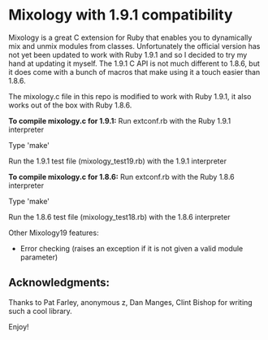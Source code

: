 Mixology with 1.9.1 compatibility
=================================

Mixology is a great C extension for Ruby that enables you to dynamically mix and unmix
modules from classes. Unfortunately the official version has not yet been updated to work with Ruby 1.9.1
and so I decided to try my hand at updating it myself. The 1.9.1 C API is not much different to 1.8.6, but
it does come with a bunch of macros that make using it a touch easier than 1.8.6.

The mixology.c file in this repo is modified to work with Ruby 1.9.1, it also works out of the box with Ruby 1.8.6.

**To compile mixology.c for 1.9.1:**
Run extconf.rb with the Ruby 1.9.1 interpreter

Type 'make'

Run the 1.9.1 test file (mixology_test19.rb) with the 1.9.1 interpreter

**To compile mixology.c for 1.8.6:**
Run extconf.rb with the Ruby 1.8.6 interpreter

Type 'make'

Run the 1.8.6 test file (mixology_test18.rb) with the 1.8.6 interpreter

Other Mixology19 features:
-  Error checking (raises an exception if it is not given a valid module parameter)

## Acknowledgments:
Thanks to Pat Farley, anonymous z, Dan Manges, Clint Bishop for writing such a cool library.


Enjoy!


